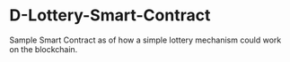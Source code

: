 # D-Lottery-Smart-Contract

Sample Smart Contract as of how a simple lottery mechanism could work on the blockchain.
